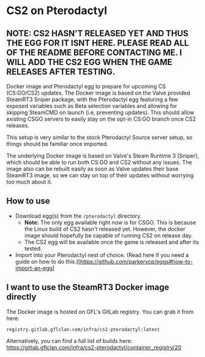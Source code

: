 # CS2 on Pterodactyl
## NOTE: CS2 HASN'T RELEASED YET AND THUS THE EGG FOR IT ISNT HERE. PLEASE READ ALL OF THE README BEFORE CONTACTING ME. I WILL ADD THE CS2 EGG WHEN THE GAME RELEASES AFTER TESTING.

Docker image and Pterodactyl egg to prepare for upcoming CS (CS:GO/CS2) updates. The Docker image is based on the Valve provided SteamRT3 Sniper package, with the Pterodactyl egg featuring a few exposed variables such as Beta selection variables and allowing for skipping SteamCMD on launch (i.e, preventing updates). This should allow existing CSGO servers to easily stay on the opt-in CS:GO branch once CS2 releases.

This setup is very similar to the stock Pterodactyl Source server setup, so things should be familiar once imported.

The underlying Docker image is based on Valve's Steam Runtime 3 (Sniper), which should be able to run both CS:GO and CS2 without any issues. The image also can be rebuilt easily as soon as Valve updates their base SteamRT3 image, so we can stay on top of their updates without worrying too much about it. 

## How to use

- Download egg(s) from the `/pterodactyl` directory.
  - **Note:** The only egg available right now is for CSGO. This is because the Linux build of CS2 hasn't released yet. However, the docker image should hopefully be capable of running CS2 on release day.
  - The CS2 egg will be available once the game is released and after its tested.
- Import into your Pterodactyl nest of choice. (Read here if you need a guide on how to do this.)[https://github.com/parkervcp/eggs#how-to-import-an-egg]

## I want to use the SteamRT3 Docker image directly

The Docker image is hosted on GFL's GitLab registry. You can grab it from here: 
```
registry.gitlab.gflclan.com/infra/cs2-pterodactyl:latest
```

Alternatively, you can find a full list of builds here: https://gitlab.gflclan.com/infra/cs2-pterodactyl/container_registry/20
